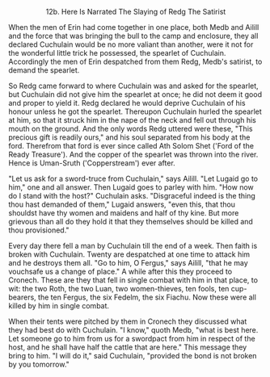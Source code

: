 <body>
 
 
 <b></b><p align="CENTER">12b. Here Is Narrated The Slaying of Redg The Satirist</p>
 <p>When the men of Erin had come together in one place, both Medb and Ailill and the force that was bringing the bull to the camp and enclosure, they all declared Cuchulain would be no more valiant than another, were it not for the wonderful little trick he possessed, the spearlet of Cuchulain. Accordingly the men of Erin despatched from them Redg, Medb's satirist, to demand the spearlet. </p>
 <p>So Redg came forward to where Cuchulain was and asked for the spearlet, but Cuchulain did not give him the spearlet at once; he did not deem it good and proper to yield it. Redg declared he would deprive Cuchulain of his honour unless he got the spearlet. Thereupon Cuchulain hurled the spearlet at him, so that it struck him in the nape of the neck and fell out through his mouth on the ground. And the only words Redg uttered were these, "This precious gift is readily ours," and his soul separated from his body at the ford. Therefrom that ford is ever since called Ath Solom Shet ('Ford of the Ready Treasure'). And the copper of the spearlet was thrown into the river. Hence is Uman-Sruth ('Copperstream') ever after. </p>
 <p>"Let us ask for a sword-truce from Cuchulain," says Ailill. "Let Lugaid go to him," one and all answer. Then Lugaid goes to parley with him. "How now do I stand with the host?" Cuchulain asks. "Disgraceful indeed is the thing thou hast demanded of them," Lugaid answers, "even this, that thou shouldst have thy women and maidens and half of thy kine. But more grievous than all do they hold it that they themselves should be killed and thou provisioned." </p>
 <p>Every day there fell a man by Cuchulain till the end of a week. Then faith is broken with Cuchulain. Twenty are despatched at one time to attack him and he destroys them all. "Go to him, O Fergus," says Ailill, "that he may vouchsafe us a change of place." A while after this they proceed to Cronech. These are they that fell in single combat with him in that place, to wit: the two Roth, the two Luan, two women-thieves, ten fools, ten cup-bearers, the ten Fergus, the six Fedelm, the six Fiachu. Now these were all killed by him in single combat. </p>
 <p>When their tents were pitched by them in Cronech they discussed what they had best do with Cuchulain. "I know," quoth Medb, "what is best here. Let someone go to him from us for a swordpact from him in respect of the host, and he shall have half the cattle that are here." This message they bring to him. "I will do it," said Cuchulain, "provided the bond is not broken by you tomorrow." </p>
 </body>